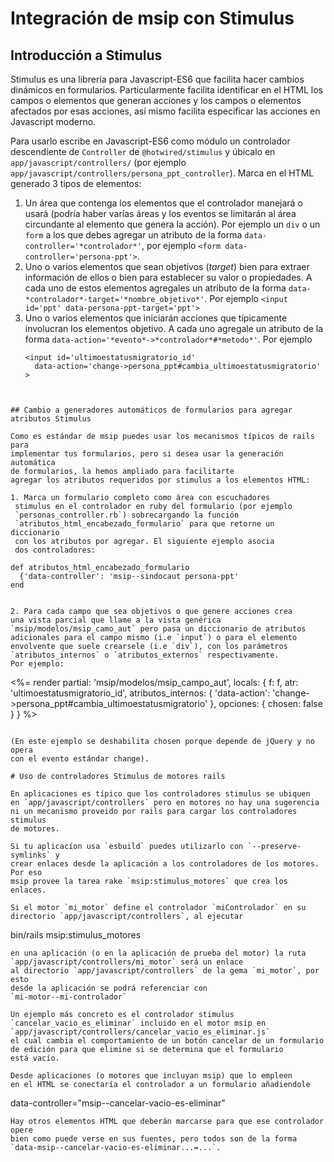# Integración de msip con Stimulus

## Introducción a Stimulus

Stimulus es una librería para Javascript-ES6 que facilita hacer cambios
dinámicos en formularios. Particularmente facilita identificar en el HTML 
los campos o elementos que generan acciones y los campos o elementos afectados 
por esas acciones, así mismo facilita especificar las acciones en Javascript 
moderno.


Para usarlo escribe en Javascript-ES6 como módulo un 
controlador descendiente de `Controller` de `@hotwired/stimulus` y
úbicalo en `app/javascript/controllers/` 
(por ejemplo `app/javascript/controllers/persona_ppt_controller`).
Marca en el HTML generado 3 tipos de elementos:
1. Un área que contenga los elementos que el controlador manejará o usará
   (podría haber varías áreas y los eventos se limitarán al área circundante
   al elemento que genera la acción).  Por ejemplo un `div` o un `form` a los
   que debes agregar un atributo de la forma 
   `data-controller='*controlador*'`, por ejemplo 
   `<form data-controller='persona-ppt'>`.
2. Uno o varios elementos que sean objetivos (*target*) bien para extraer 
   información de ellos o bien para establecer su valor o propiedades.
   A cada uno de estos elementos agregales un atributo de 
   la forma `data-*controlador*-target='*nombre_objetivo*'`. Por ejemplo
   `<input id='ppt' data-persona-ppt-target='ppt'>`
3. Uno o varios elementos que iniciarán acciones que típicamente involucran
   los elementos objetivo. A cada uno agregale un atributo de
   la forma `data-action='*evento*->*controlador*#*metodo*'`.
   Por ejemplo 
   ```
   <input id='ultimoestatusmigratorio_id'
     data-action='change->persona_ppt#cambia_ultimoestatusmigratorio'
   >
  ```


## Cambio a generadores automáticos de formularios para agregar atributos Stimulus

Como es estándar de msip puedes usar los mecanismos típicos de rails para
implementar tus formularios, pero si desea usar la generación automática
de formularios, la hemos ampliado para facilitarte
agregar los atributos requeridos por stimulus a los elementos HTML:

1. Marca un formulario completo como área con escuchadores 
   stimulus en el controlador en ruby del formulario (por ejemplo
   `personas_controller.rb`) sobrecargando la función 
   `atributos_html_encabezado_formulario` para que retorne un diccionario 
   con los atributos por agregar. El siguiente ejemplo asocia
   dos controladores:
   ```
    def atributos_html_encabezado_formulario
      {'data-controller': 'msip--sindocaut persona-ppt'
    end
   ```

2. Para cada campo que sea objetivos o que genere acciones crea
   una vista parcial que llame a la vista genérica 
   `msip/modelos/msip_camo_aut` pero pasa un diccionario de atributos 
   adicionales para el campo mismo (i.e `input`) o para el elemento 
   envolvente que suele crearsele (i.e `div`), con los parámetros
   `atributos_internos` o `atributos_externos` respectivamente.  
   Por ejemplo:
  ```
  <%= render partial: 'msip/modelos/msip_campo_aut',
    locals: {
      f: f, 
      atr: 'ultimoestatusmigratorio_id', 
      atributos_internos: {
        'data-action': 'change->persona_ppt#cambia_ultimoestatusmigratorio'
      },
      opciones: {
        chosen: false 
      }
    }
  %>
  ```

(En este ejemplo se deshabilita chosen porque depende de jQuery y no opera 
con el evento estándar change).

# Uso de controladores Stimulus de motores rails

En aplicaciones es típico que los controladores stimulus se ubiquen
en `app/javascript/controllers` pero en motores no hay una sugerencia
ni un mecanismo proveido por rails para cargar los controladores stimulus
de motores.

Si tu aplicacíon usa `esbuild` puedes utilizarlo con `--preserve-symlinks` y
crear enlaces desde la aplicación a los controladores de los motores. Por eso
msip provee la tarea rake `msip:stimulus_motores` que crea los enlaces.

Si el motor `mi_motor` define el controlador `miControlador` en su
directorio `app/javascript/controllers`, al ejecutar
```
bin/rails msip:stimulus_motores
``` 
en una aplicación (o en la aplicación de prueba del motor) la ruta
`app/javascript/controllers/mi_motor` será un enlace
al directorio `app/javascript/controllers` de la gema `mi_motor`, por esto
desde la aplicación se podrá referenciar con
`mi-motor--mi-controlador`

Un ejemplo más concreto es el controlador stimulus 
`cancelar_vacio_es_eliminar` incluido en el motor msip en
`app/javascript/controllers/cancelar_vacio_es_eliminar.js` 
el cual cambia el comportamiento de un botón cancelar de un formulario
de edición para que elimine si se determina que el formulario
está vacío.

Desde aplicaciones (o motores que incluyan msip) que lo empleen
en el HTML se conectaría el controlador a un formulario añadiendole
```
data-controller="msip--cancelar-vacio-es-eliminar"
```
Hay otros elementos HTML que deberán marcarse para que ese controlador opere
bien como puede verse en sus fuentes, pero todos son de la forma 
`data-msip--cancelar-vacio-es-eliminar...=...`.
